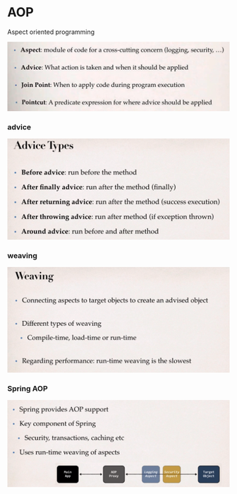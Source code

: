 # AOP

Aspect oriented programming 

![](../.gitbook/assets/image%20%2857%29.png)

### advice

![](../.gitbook/assets/image%20%2860%29.png)

### weaving

![](../.gitbook/assets/image%20%2858%29.png)

### Spring AOP

![](../.gitbook/assets/image%20%2861%29.png)

